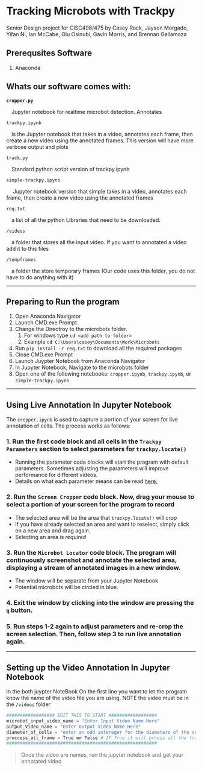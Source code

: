 # Tracking Microbots with Trackpy
Senior Design project for CISC498/475 by Casey Rock, Jayson Morgado, Yifan Ni, Ian McCabe, Olu Osinubi, Gavin Morris, and Brennan Gallamoza

## Prerequsites Software
1. Anaconda 


## Whats our software comes with:
**`cropper.py`**

&emsp;Jupyter notebook for realtime microbot detection. Annotates 

`trackpy.ipynb`

&emsp;is the Jupyter notebook that takes in a video, annotates each frame, then create a new 
video using the annotated frames. This version will have more verbose output and plots

`track.py`

&emsp;Standard python script version of trackpy.ipynb

`simple-trackpy.ipynb`

&emsp; Jupyter notebook version that simple takes in a video, annotates each frame, then create a new 
video using the annotated frames

`req.txt`

&emsp;a list of all the python Libraries that need to be downloaded.

`/videos`

&emsp;a folder that stores all the input video. If you want to annotated a video add it to this files

`/tempframes`

&emsp;a folder the store temporary frames (Our code uses this folder, you do not have to do anything with it)

---

## **Preparing to Run the program**  

1. Open Anaconda Navigator
2. Launch CMD.exe Prompt
3. Change the Directroy to the microbots folder.
   1. For windows type `cd <add path to folder>`
   2. Example `cd C:\Users\casey\Documents\Work\Microbots`
4. Run `pip install -r req.txt` to download all the required packages
5. Close CMD.exe Prompt
6. Launch Juypter Notebook from Anaconda Navigator 
7. In Jupyter Notebook, Navigate to the microbots folder
8. Open one of the following notebooks: `cropper.ipynb`, `trackpy.ipynb`, or `simple-trackpy.ipynb`

---

## **Using Live Annotation In Jupyter Notebook**

The `cropper.ipynb` is used to capture a portion of your screen for live annotation of cells. The process works as follows:

### 1. Run the first code block and all cells in the `Trackpy Parameters` section to select parameters for `trackpy.locate()`
   - Running the parameter code blocks will start the program with default parameters. Sometimes adjusting the parameters will improve performance for different videos.
   - Details on what each parameter means can be read [here.](http://soft-matter.github.io/trackpy/dev/generated/trackpy.locate.html)

### 2. Run the `Screen Cropper` code block. Now, drag your mouse to select a portion of your screen for the program to record
   -  The selected area will be the area that `trackpy.locate()` will crop
   - If you have already selected an area and want to reselect, simply click on a new area and drag again.
   - Selecting an area is *required*

### 3. Run the `Microbot Locator` code block. The program will continuously screenshot and annotate the selected area, displaying a stream of annotated images in a new window.
   - The window will be separate from your Jupyter Notebook
   - Potential microbots will be circled in blue.

### 4. Exit the window by clicking into the window are pressing the `q` button.

### 5. Run steps 1-2 again to adjust parameters and re-crop the screen selection. Then, follow step 3 to run live annotation again.

---

## **Setting up the Video Annotation In Jupyter Notebook**

In the both juypter NoteBook On the first line you want to let the program know the name of the video file you are using. NOTE the video must be in the `/videos` folder 

```python
################## EDIT THIS TO START ################## 
microbot_input_video_name = "Enter Input Video Name Here"
output_Video_name = "Enter Output Video Name Here"
diameter_of_cells = "enter an odd intereger for the diameters of the cells"
proccess_all_frame = True or False # IF True it will prcess all the frames in the video, If False it will process the first 200 frames
########################################################
```

> Once the video are names, run the jupyter notebook and get your annotated video 